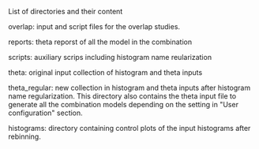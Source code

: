 List of directories and their content

overlap: input and script files for the overlap studies.

reports: theta reporst of all the model in the combination

scripts: auxiliary scrips including histogram name reularization

theta: original input collection of histogram and theta inputs

theta_regular: new collection in histogram and theta inputs 
after histogram name regularization. This directory also 
contains the theta input file to generate all the combination
models depending on the setting in "User configuration" section.

histograms: directory containing control plots of the input 
histograms after rebinning.

